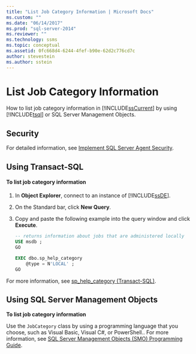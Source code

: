 ```yaml
---
title: "List Job Category Information | Microsoft Docs"
ms.custom: ""
ms.date: "06/14/2017"
ms.prod: "sql-server-2014"
ms.reviewer: ""
ms.technology: ssms
ms.topic: conceptual
ms.assetid: 0fc668d4-6244-4fef-b90e-62d2c776cd7c
author: stevestein
ms.author: sstein
---
```

# List Job Category Information
  How to list job category information in [!INCLUDE[ssCurrent](../../includes/sscurrent-md.md)] by using [!INCLUDE[tsql](../../includes/tsql-md.md)] or SQL Server Management Objects.  

  
##  <a name="Security"></a> Security  
 For detailed information, see [Implement SQL Server Agent Security](implement-sql-server-agent-security.md).  

  
##  <a name="TSQL"></a> Using Transact-SQL  
  
#### To list job category information  
  
1.  In **Object Explorer**, connect to an instance of [!INCLUDE[ssDE](../../includes/ssde-md.md)].  
  
2.  On the Standard bar, click **New Query**.  
  
3.  Copy and paste the following example into the query window and click **Execute**.  
  
    ```sql
    -- returns information about jobs that are administered locally  
    USE msdb ;  
    GO  
  
    EXEC dbo.sp_help_category  
        @type = N'LOCAL' ;  
    GO  
    ```  
  
 For more information, see [sp_help_category &#40;Transact-SQL&#41;](/sql/relational-databases/system-stored-procedures/sp-help-category-transact-sql).  
  
  
##  <a name="SMO"></a> Using SQL Server Management Objects  
 **To list job category information**  
  
 Use the `JobCategory` class by using a programming language that you choose, such as Visual Basic, Visual C#, or PowerShell.. For more information, see [SQL Server Management Objects &#40;SMO&#41; Programming Guide](../../relational-databases/server-management-objects-smo/sql-server-management-objects-smo-programming-guide.md).  
